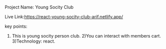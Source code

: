 Project Name: Young Socity Club

Live Link:https://react-young-socity-club-arif.netlify.app/

key points:
1) This is young socity person club.
2)You can interact with members cart.
3)Technology: react.
